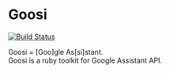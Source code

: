 # Goosi

[![Build Status](https://travis-ci.org/mulev/goosi.svg?branch=master)](https://travis-ci.org/mulev/goosi)

Goosi = [Goo]gle As[si]stant.  
Goosi is a ruby toolkit for Google Assistant API.
